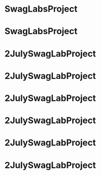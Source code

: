 # SwagLabsProject
# SwagLabsProject
# 2JulySwagLabProject
# 2JulySwagLabProject
# 2JulySwagLabProject
# 2JulySwagLabProject
# 2JulySwagLabProject
# 2JulySwagLabProject
